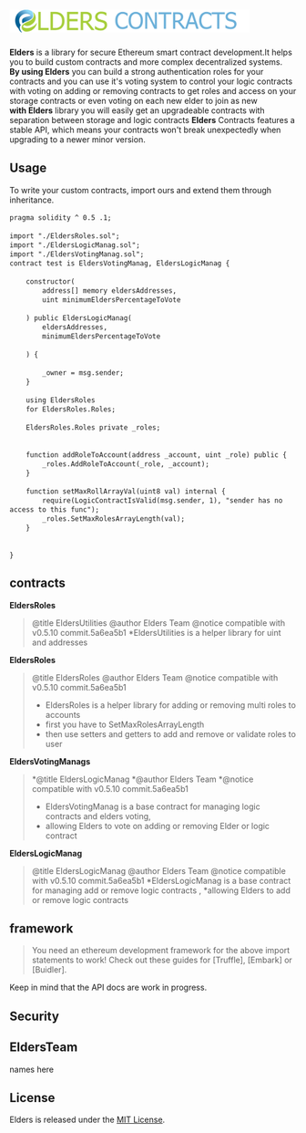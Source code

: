 # <img src="logo.png" alt="EldersContracts" height="40px">


**Elders**  is a library for secure Ethereum smart contract development.It helps you to build custom contracts and more complex decentralized systems.</br>
**By using Elders** you can build a strong authentication roles for your contracts and you can use it's voting system to control your logic
contracts with voting on adding or removing contracts to get roles and access on your storage contracts or even voting on each new elder to join as new </br>
**with Elders** library you will easily get an upgradeable contracts with separation between storage and logic contracts 
**Elders**  Contracts features a stable API, which means your contracts won't break unexpectedly when upgrading to a newer minor version.  

## Usage

To write your custom contracts, import ours and extend them through inheritance.

```solidity
pragma solidity ^ 0.5 .1;

import "./EldersRoles.sol";
import "./EldersLogicManag.sol";
import "./EldersVotingManag.sol";
contract test is EldersVotingManag, EldersLogicManag {

    constructor(
        address[] memory eldersAddresses,
        uint minimumEldersPercentageToVote

    ) public EldersLogicManag(
        eldersAddresses,
        minimumEldersPercentageToVote

    ) {

        _owner = msg.sender;
    }

    using EldersRoles
    for EldersRoles.Roles;

    EldersRoles.Roles private _roles;


    function addRoleToAccount(address _account, uint _role) public {
        _roles.AddRoleToAccount(_role, _account);
    }

    function setMaxRollArrayVal(uint8 val) internal {
        require(LogicContractIsValid(msg.sender, 1), "sender has no access to this func");
        _roles.SetMaxRolesArrayLength(val);
    }


}
```
## contracts

**EldersRoles** 
>@title  EldersUtilities 
>@author  Elders Team
>@notice compatible with  v0.5.10 commit.5a6ea5b1 
>*EldersUtilities is a helper library for uint and addresses  

**EldersRoles** 
>@title  EldersRoles
>@author  Elders Team
>@notice compatible with  v0.5.10 commit.5a6ea5b1 
>* EldersRoles is a helper library for  adding or removing multi roles to accounts
>* first you have to SetMaxRolesArrayLength
>* then use setters and getters to add and remove or validate roles to user

**EldersVotingManags** 
>*@title  EldersLogicManag
>*@author  Elders Team
>*@notice compatible with  v0.5.10 commit.5a6ea5b1 
>* EldersVotingManag is a base contract for managing logic contracts and elders voting,
>* allowing Elders to vote on adding or removing Elder or logic contract

**EldersLogicManag** 
>@title  EldersLogicManag
>@author  Elders Team
>@notice compatible with  v0.5.10 commit.5a6ea5b1 
 >*EldersLogicManag is a base contract for managing add or remove logic contracts ,
 >*allowing Elders to add or remove logic contracts
 
## framework
> You need an ethereum development framework for the above import statements to work! Check out these guides for [Truffle], [Embark] or [Buidler].
 
 Keep in mind that the API docs are work in progress.

## Security

 
## EldersTeam

names here

## License

Elders is released under the [MIT License](LICENSE).

